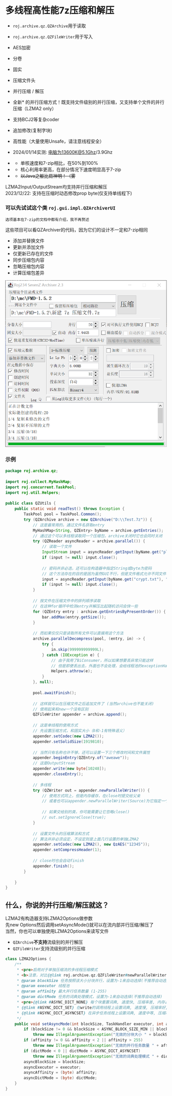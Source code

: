 # 多线程高性能7z压缩和解压
* `roj.archive.qz.QZArchive`用于读取
* `roj.archive.qz.QZFileWriter`用于写入


* AES加密
* 分卷
* 固实
* 压缩文件头
* 并行压缩 / 解压
* 全新* 的并行压缩方式！既支持文件级别的并行压缩，又支持单个文件的并行压缩（LZMA2 only）
* 支持BCJ2等复杂coder
* 追加修改(复制字块)
* 高性能（大量使用Unsafe，请注意线程安全）
* 2024/01/14实测: 电脑为13600K@5.1Ghz/3.9Ghz
*  * 单核速度和7-zip相比，在50%到100%
*  * 核心利用率更高，在部分情况下速度明显高于7-zip
*  * <del>以Java之躯比肩神明！（雾</del>

LZMA2Input/OutputStream均支持并行压缩和解压  
2023/12/22: 支持在压缩时动态修改prop byte(仅支持单线程下)

### 可以先试试这个类 `roj.gui.impl.QZArchiverUI`
    选项基本在7-zip的文档中都有介绍，我不再赘述

这些项目可以看QZArchiver的代码，因为它们的设计不一定和7-zip相同
* 添加并替换文件  
* 更新并添加文件  
* 仅更新已存在的文件  
* 同步压缩包内容  
* 忽略压缩包内容  
* 计算压缩包差异  

![roj.gui.impl.QZArchiverUI](images/archiver.png)
### 示例

```java
package roj.archive.qz;

import roj.collect.MyHashMap;
import roj.concurrent.TaskPool;
import roj.util.Helpers;

public class QZUtils {
	public static void readTest() throws Exception {
		TaskPool pool = TaskPool.Common();
		try (QZArchive archive = new QZArchive("D:\\Test.7z")) {
			// 这是最常用的。通过文件名获取entry
			MyHashMap<String, QZEntry> byName = archive.getEntries();
			// 通过这个可以多线程读取同一个压缩包，archive关闭时它也会同时关闭
			try (QZReader asyncReader = archive.parallel()) {
				// 读取一个文件
				InputStream input = asyncReader.getInput(byName.get("plain.txt"));
				if (input != null) input.close();

				// 密码并非必选，还可以在构造器中指定String或byte为密码
				// 这个方法存在的目的是因为虽然GUI不行，但是文件格式允许不同文件不同密码
				input = asyncReader.getInput(byName.get("crypt.txt"), "12345".getBytes(StandardCharsets.UTF_16LE));
				if (input != null) input.close();
			}

			// 按文件在压缩文件中的排列顺序读取
			// 在这种for循环中检测entry并解压比起随机访问会快一些
			for (QZEntry entry : archive.getEntriesByPresentOrder()) {
				bar.addMax(entry.getSize());
			}

			// 而如果仅仅只是读取所有文件可以直接用这个方法
			archive.parallelDecompress(pool, (entry, in) -> {
				try {
					in.skip(999999999999L);
				} catch (IOException e) {
					// 由于我用了BiConsumer，所以如果想要丢异常只能这样
					// 但是即便丢出去，外面也不会处理，会给线程池的exceptionHandler处理
					Helpers.athrow(e);
				}
			}, null);

			pool.awaitFinish();

			// 这样就可以在压缩文件之后追加文件了 (当然archive也不能关闭)
			// 使用起来和new一个没有区别
			QZFileWriter appender = archive.append();

			// 这是单线程的使用方式
			// 先设置压缩方式，和固实大小（0和-1有特殊语义）
			appender.setCodec(new LZMA2());
			appender.setSolidSize(1919810);

			// 当然只有名称也许不够，还可以设置一下三个修改时间和文件属性
			appender.beginEntry(QZEntry.of("aweawe"));
			// 这是OutputStream
			appender.write(new byte[10248]);
			appender.closeEntry();

			// 多线程
			try (QZWriter out = appender.newParallelWriter()) {
				// 使用方式同上，但是内存缓存，在close时提交给父亲
				// 或者也可以appender.newParallelWriter(Source)为它指定一个磁盘缓存

				// 如果交给别的类，你可能需要让它忽略close()
				// out.setIgnoreClose(true);
			}

			// 设置文件头的压缩算法和方式
			// 算法并非必须设定，不设定则是上面几行设置的单独LZMA2
			appender.setCodec(new LZMA2(), new QzAES("12345"));
			appender.setCompressHeader(1);

			// close时也会自动finish
			appender.finish();
		}

	}
}

```

## 什么，你说的并行压缩/解压就这？
LZMA2有构造器支持LZMA2Options做参数  
先new Options然后调用setAsyncMode()就可以在流内部并行压缩/解压了  
当然，你也可以单独使用LZMA2Options来读写文件

* `QZArchive`**不支持**流级别的并行解压
* `QZFileWriter`支持流级别的并行压缩

```java
class LZMA2Options {
	/**
	 * <pre>启用对于单独压缩流的多线程压缩模式
	 * <b>注意，对比{@link roj.archive.qz.QZFileWriter#newParallelWriter()}的不同文件并行模式,单压缩流并行会损失千分之一左右压缩率</b>
	 * @param blockSize 任务按照该大小分块并行，设置为-1来自动选择(不推荐自动选择)
	 * @param executor 线程池
	 * @param affinity 最大并行任务数量 (1-255)
	 * @param dictMode 任务的词典处理模式，设置为-1来自动选择(不推荐自动选择)
	 * <pre>{@link #ASYNC_DICT_NONE} 每个块重置词典, 速度快, 压缩率差, 内存占用小 (7-zip的默认模式) (支持并行解压)
	 * {@link #ASYNC_DICT_SET} 在write的调用线程上设置词典, 速度慢, 压缩率好, 内存占用中等
	 * {@link #ASYNC_DICT_ASYNCSET} 在异步任务线程上设置词典, 速度中等, 压缩率好, 内存大
	 */
	public void setAsyncMode(int blockSize, TaskHandler executor, int affinity, int dictMode) {
		if (blockSize != 0 && blockSize < ASYNC_BLOCK_SIZE_MIN || blockSize > ASYNC_BLOCK_SIZE_MAX)
			throw new IllegalArgumentException("无效的分块大小 " + blockSize);
		if (affinity != 0 && affinity < 2 || affinity > 255)
			throw new IllegalArgumentException("无效的并行任务数量 " + affinity);
		if (dictMode < 0 || dictMode > ASYNC_DICT_ASYNCSET)
			throw new IllegalArgumentException("无效的词典处理模式 " + dictMode);
		asyncBlockSize = blockSize;
		asyncExecutor = executor;
		asyncAffinity = (byte) affinity;
		asyncDictMode = (byte) dictMode;
	}
}
```